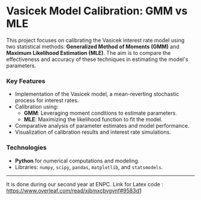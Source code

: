 # Vasicek Model Calibration: GMM vs MLE  

This project focuses on calibrating the Vasicek interest rate model using two statistical methods: **Generalized Method of Moments (GMM)** and **Maximum Likelihood Estimation (MLE)**. The aim is to compare the effectiveness and accuracy of these techniques in estimating the model's parameters.  

### Key Features  
- Implementation of the Vasicek model, a mean-reverting stochastic process for interest rates.  
- Calibration using:  
  - **GMM**: Leveraging moment conditions to estimate parameters.  
  - **MLE**: Maximizing the likelihood function to fit the model.  
- Comparative analysis of parameter estimates and model performance.  
- Visualization of calibration results and interest rate simulations.  

### Technologies  
- **Python** for numerical computations and modeling.  
- Libraries: `numpy`, `scipy`, `pandas`, `matplotlib`, and `statsmodels`.  

---

It is done during our second year at ENPC.
Link for Latex code : https://www.overleaf.com/read/xjbmxcbvgvnf#9583d1

